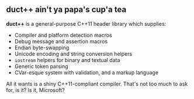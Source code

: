 
## duct++ ain't ya papa's cup'a tea

**duct++** is a general-purpose C++11 header library which supplies:

* Compiler and platform detection macros
* Debug message and assertion macros
* Endian byte-swapping
* Unicode encoding and string conversion helpers
* `iostream` helpers for binary and textual data
* Generic token parsing
* CVar-esque system with validation, and a markup language

All it wants is a shiny C++11-compliant compiler. That's not too much to ask for, is it? Is it, Microsoft?
